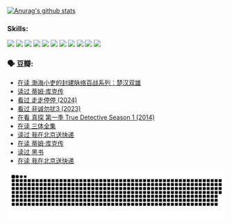 
[![Anurag's github stats](https://github-readme-stats.vercel.app/api?username=w940853815)](https://github.com/anuraghazra/github-readme-stats)

### Skills:

<code><img height="32" src="https://cdn.jsdelivr.net/npm/simple-icons@v5/icons/python.svg"></code>
<code><img height="32" src="https://cdn.jsdelivr.net/npm/simple-icons@v5/icons/javascript.svg"></code>
<code><img height="32" src="https://cdn.jsdelivr.net/npm/simple-icons@v5/icons/django.svg"></code>
<code><img height="32" src="https://cdn.jsdelivr.net/npm/simple-icons@v5/icons/flask.svg"></code>
<code><img height="32" src="https://cdn.jsdelivr.net/npm/simple-icons@v5/icons/vuetify.svg"></code>
<code><img height="32" src="https://cdn.jsdelivr.net/npm/simple-icons@v5/icons/git.svg"></code>
<code><img height="32" src="https://cdn.jsdelivr.net/npm/simple-icons@v5/icons/docker.svg"></code>
<code><img height="32" src="https://cdn.jsdelivr.net/npm/simple-icons@v5/icons/postgresql.svg"></code>
<code><img height="32" src="https://cdn.jsdelivr.net/npm/simple-icons@v5/icons/elasticsearch.svg"></code>
<code><img height="32" src="https://cdn.jsdelivr.net/npm/simple-icons@v5/icons/macos.svg"></code>
<code><img height="32" src="https://cdn.jsdelivr.net/npm/simple-icons@v5/icons/linux.svg"></code>

### 🗣 豆瓣:

<!-- DOUBAN-ACTIVITIES:START -->
- [在读 渤海小吏的封建脉络百战系列：楚汉双雄](https://www.douban.com/people/136069238/status/4700950146/?_i=24899118)
- [读过 蒂姆·库克传](https://www.douban.com/people/136069238/status/4700949869/?_i=24899118)
- [看过 走走停停‎ (2024)](https://www.douban.com/people/136069238/status/4684430230/?_i=24899118)
- [看过 非诚勿扰3‎ (2023)](https://www.douban.com/people/136069238/status/4676324100/?_i=24899118)
- [在看 真探 第一季 True Detective Season 1‎ (2014)](https://www.douban.com/people/136069238/status/4673382852/?_i=24899118)
- [在读 三体全集](https://www.douban.com/people/136069238/status/4672842521/?_i=24899118)
- [读过 我在北京送快递](https://www.douban.com/people/136069238/status/4672842036/?_i=24899118)
- [在读 蒂姆·库克传](https://www.douban.com/people/136069238/status/4663517053/?_i=24899118)
- [读过 黑书](https://www.douban.com/people/136069238/status/4663516022/?_i=24899118)
- [在读 我在北京送快递](https://www.douban.com/people/136069238/status/4658098365/?_i=24899118)
<!-- DOUBAN-ACTIVITIES:END -->


![Snake animation](https://raw.githubusercontent.com/w940853815/w940853815/output/github-contribution-grid-snake.svg)

<!--
**w940853815/w940853815** is a ✨ _special_ ✨ repository because its `README.md` (this file) appears on your GitHub profile.

Here are some ideas to get you started:

- 🔭 I’m currently working on ...
- 🌱 I’m currently learning ...
- 👯 I’m looking to collaborate on ...
- 🤔 I’m looking for help with ...
- 💬 Ask me about ...
- 📫 How to reach me: ...
- 😄 Pronouns: ...
- ⚡ Fun fact: ...
-->
